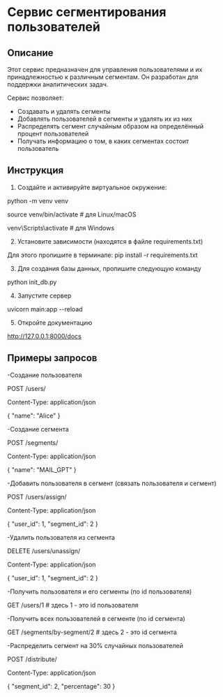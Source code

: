 # Сервис сегментирования пользователей

## Описание

Этот сервис предназначен для управления пользователями и их принадлежностью к различным сегментам. Он разработан для поддержки аналитических задач. 

Сервис позволяет:

- Создавать и удалять сегменты
- Добавлять пользователей в сегменты и удалять их из них
- Распределять сегмент случайным образом на определённый процент пользователей
- Получать информацию о том, в каких сегментах состоит пользователь

## Инструкция

1. Создайте и активируйте виртуальное окружение:

python -m venv venv

source venv/bin/activate  # для Linux/macOS

venv\Scripts\activate     # для Windows

2. Установите зависимости (находятся в файле requirements.txt)

Для этого пропишите в терминале:
pip install -r requirements.txt

3. Для создания базы данных, пропишите следующую команду

python init_db.py 

4. Запустите сервер

uvicorn main:app --reload

5. Откройте документацию 

http://127.0.0.1:8000/docs


## Примеры запросов

-Создание пользователя

POST /users/

Content-Type: application/json

{
  "name": "Alice"
}

-Создание сегмента

POST /segments/

Content-Type: application/json

{
  "name": "MAIL_GPT"
}

-Добавить пользователя в сегмент (связать пользователя и сегмент)

POST /users/assign/

Content-Type: application/json

{
  "user_id": 1,
  "segment_id": 2
}

-Удалить пользователя из сегмента

DELETE /users/unassign/

Content-Type: application/json

{
  "user_id": 1,
  "segment_id": 2
}

-Получить пользователя и его сегменты (по id пользователя)

GET /users/1 # здесь 1 - это id пользователя

-Получить всех пользователей в сегменте (по id сегмента)

GET /segments/by-segment/2 # здесь 2 - это id сегмента

-Распределить сегмент на 30% случайных пользователей

POST /distribute/

Content-Type: application/json

{
  "segment_id": 2,
  "percentage": 30
}




